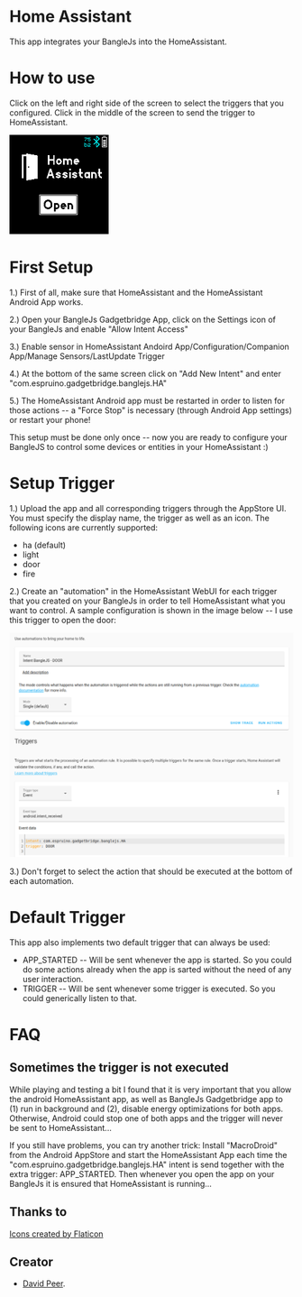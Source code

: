 # Home Assistant
This app integrates your BangleJs into the HomeAssistant.

# How to use
Click on the left and right side of the screen to select the triggers that you
configured. Click in the middle of the screen to send the trigger to HomeAssistant.

![](screenshot.png)

# First Setup
1.) First of all, make sure that HomeAssistant and the HomeAssistant Android App works.

2.) Open your BangleJs Gadgetbridge App, click on the Settings icon of your BangleJs and enable "Allow Intent Access"

3.) Enable sensor in HomeAssistant Andoird App/Configuration/Companion App/Manage Sensors/LastUpdate Trigger

4.) At the bottom of the same screen click on "Add New Intent" and enter "com.espruino.gadgetbridge.banglejs.HA"

5.) The HomeAssistant Android app must be restarted in order to listen for those actions
 -- a "Force Stop" is necessary (through Android App settings) or restart your phone!

This setup must be done only once -- now you are ready to configure your BangleJS to
control some devices or entities in your HomeAssistant :)

# Setup Trigger
1.) Upload the app and all corresponding triggers through the AppStore UI. You must specify
the display name, the trigger as well as an icon.
The following icons are currently supported:
- ha (default)
- light
- door
- fire


2.) Create an "automation" in the HomeAssistant WebUI for each trigger that you created on your BangleJs in order to tell HomeAssistant what you want to control. A sample configuration is shown in the image below -- I use this trigger to open the door:

![](ha_automation.png)

3.) Don't forget to select the action that should be executed at the bottom of each automation.

# Default Trigger
This app also implements two default trigger that can always be used:
- APP_STARTED -- Will be sent whenever the app is started. So you could do some actions already when the app is sarted without the need of any user interaction.
- TRIGGER -- Will be sent whenever some trigger is executed. So you could generically listen to that.


# FAQ

## Sometimes the trigger is not executed
While playing and testing a bit I found that it is very important that you allow the android HomeAssistant app, as well as BangleJs Gadgetbridge app to (1) run in background and (2), disable energy optimizations for both apps.
Otherwise, Android could stop one of both apps and the trigger will never be sent to HomeAssistant...

If you still have problems, you can try another trick:
Install "MacroDroid" from the Android AppStore and start the HomeAssistant App
each time the "com.espruino.gadgetbridge.banglejs.HA" intent is send together
with the extra trigger: APP_STARTED. Then whenever you open the app on your BangleJs
it is ensured that HomeAssistant is running...

## Thanks to
<a href="https://www.flaticon.com/free-icons/" title="Icons">Icons created by Flaticon</a>

## Creator
- [David Peer](https://github.com/peerdavid).
